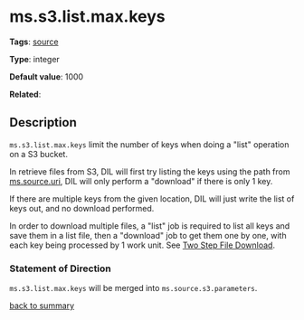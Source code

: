 # ms.s3.list.max.keys

**Tags**: 
[source](https://github.com/linkedin/data-integration-library/blob/master/docs/parameters/categories.md#source-properties)

**Type**: integer

**Default value**: 1000

**Related**:

## Description

`ms.s3.list.max.keys` limit the number of keys when doing a "list" operation
on a S3 bucket. 

In retrieve files from S3, DIL will first try listing the keys using the path
from [ms.source.uri](https://github.com/linkedin/data-integration-library/blob/master/docs/parameters/ms.source.uri.md),
DIL will only perform a "download" if there is only 1 key. 

If there are multiple keys from the given location, DIL will just write the
list of keys out, and no download performed.

In order to download multiple files, a "list" job is required to list all 
keys and save them in a list file, then a "download" job to get them one by one,
with each key being processed by 1 work unit. 
See [Two Step File Download](https://github.com/linkedin/data-integration-library/blob/master/docs/patterns/two-step-file-download-pattern.md).  

### Statement of Direction

`ms.s3.list.max.keys` will be merged into `ms.source.s3.parameters`.
  
[back to summary](https://github.com/linkedin/data-integration-library/blob/master/docs/parameters/summary.md#mss3listmaxkeys)